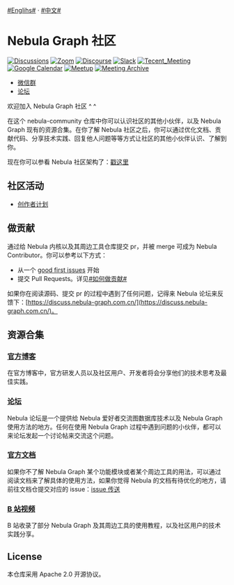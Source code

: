 [#Englihs#](https://github.com/vesoft-inc/nebula-community) · [#中文#](https://github.com/vesoft-inc/nebula-community/tree/master/zh-Hans) 

# Nebula Graph 社区

[![Discussions](https://img.shields.io/badge/GitHub_Discussion-000000?style=for-the-badge&logo=github&logoColor=white)](https://github.com/vesoft-inc/nebula/discussions) [![Zoom](https://img.shields.io/badge/Zoom-2D8CFF?style=for-the-badge&logo=zoom&logoColor=white)](https://us02web.zoom.us/meeting/register/tZ0rcuypqDMvGdLuIm4VprTlx96wrEf062SH) [![Discourse](https://img.shields.io/badge/中文论坛-4285F4?style=for-the-badge&logo=discourse&logoColor=white)](https://discuss.nebula-graph.com.cn/) [![Slack](https://img.shields.io/badge/Slack-9F2B68?style=for-the-badge&logo=slack&logoColor=white)](https://join.slack.com/t/nebulagraph/shared_invite/zt-7ybejuqa-NCZBroh~PCh66d9kOQj45g) [![Tecent_Meeting](https://img.shields.io/badge/腾讯会议-2D8CFF?style=for-the-badge&logo=googlemeet&logoColor=white)](https://meeting.tencent.com/dm/F8NX1aRZ8PQv) [![Google Calendar](https://img.shields.io/badge/Calander-4285F4?style=for-the-badge&logo=google&logoColor=white)](https://calendar.google.com/calendar/u/0?cid=Z29mbGttamM3ZTVlZ2hpazI2cmNlNXVnZThAZ3JvdXAuY2FsZW5kYXIuZ29vZ2xlLmNvbQ) [![Meetup](https://img.shields.io/badge/Meetup-FF0000?style=for-the-badge&logo=meetup&logoColor=white)](https://www.meetup.com/nebulagraph/events/287180186?utm_medium=referral&utm_campaign=share-btn_savedevents_share_modal&utm_source=link) [![Meeting Archive](https://img.shields.io/badge/Community_wiki-808080?style=for-the-badge&logo=readthedocs&logoColor=white)](https://github.com/vesoft-inc/nebula-community/wiki)

- [微信群](https://wj.qq.com/s2/8321168/8e2f/)
- [论坛](https://discuss.nebula-graph.com.cn/)

欢迎加入 Nebula Graph 社区 ^ ^

在这个 nebula-community 仓库中你可以认识社区的其他小伙伴，以及 Nebula Graph 现有的资源合集。在你了解 Nebula 社区之后，你可以通过优化文档、贡献代码、分享技术实践、回复他人问题等等方式让社区的其他小伙伴认识、了解到你。

现在你可以参看 Nebula 社区架构了：[戳这里](https://github.com/vesoft-inc/nebula-community/blob/master/zh-Hans/nebula-community-architecture)

## 社区活动

- [创作者计划](https://github.com/vesoft-inc/nebula-community/blob/master/zh-Hans/nebula-content-program/nebula-content-program.md)

## 做贡献

通过给 Nebula 内核以及其周边工具仓库提交 pr，并被 merge 可成为 Nebula Contributor。你可以参考以下方式：

- 从一个 [good first issues](https://github.com/vesoft-inc/nebula/issues?q=is%3Aissue+is%3Aopen+label%3A%22good+first+issue%22) 开始
- 提交 Pull Requests。详见[#如何做贡献#](https://github.com/vesoft-inc/nebula-community/blob/master/zh-Hans/Contributors/how-to-contribute.md)

如果你在阅读源码、提交 pr 的过程中遇到了任何问题，记得来 Nebula 论坛来反馈下：[https://discuss.nebula-graph.com.cn/](https://discuss.nebula-graph.com.cn/)。

## 资源合集

### [官方博客](https://nebula-graph.com.cn/posts/)

在官方博客中，官方研发人员以及社区用户、开发者将会分享他们的技术思考及最佳实践。

### [论坛](https://discuss.nebula-graph.com.cn/)

Nebula 论坛是一个提供给 Nebula 爱好者交流图数据库技术以及 Nebula Graph 使用方法的地方。任何在使用 Nebula Graph 过程中遇到问题的小伙伴，都可以来论坛发起一个讨论帖来交流这个问题。

### [官方文档](https://docs.nebula-graph.com.cn/)

如果你不了解 Nebula Graph 某个功能模块或者某个周边工具的用法，可以通过阅读文档来了解具体的使用方法，如果你觉得 Nebula 的文档有待优化的地方，请前往文档仓提交对应的 issue：[issue 传送](https://github.com/vesoft-inc/nebula-docs/issues)

### [B 站视频](https://space.bilibili.com/472621355)

B 站收录了部分 Nebula Graph 及其周边工具的使用教程，以及社区用户的技术实践分享。

## License

本仓库采用 Apache 2.0 开源协议。
